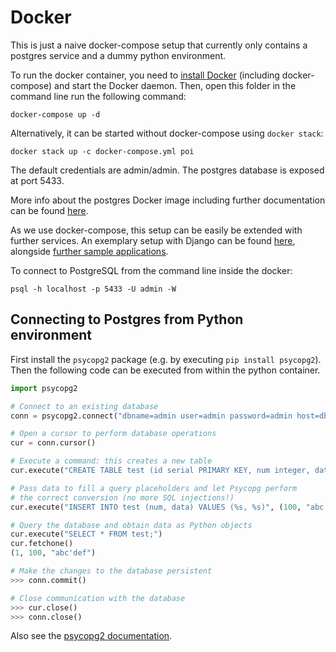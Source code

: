 # Docker

This is just a naive docker-compose setup that currently only contains a postgres service and a dummy python environment.

To run the docker container, you need to [install Docker](https://docs.docker.com/install/) (including docker-compose) and start the Docker daemon. Then, open this folder in the command line run the following command:

```{sh}
docker-compose up -d
```

Alternatively, it can be started without docker-compose using ```docker stack```:

```{sh}
docker stack up -c docker-compose.yml poi
```

The default credentials are admin/admin. The postgres database is exposed at port 5433.

More info about the postgres Docker image including further documentation can be found [here](https://hub.docker.com/_/postgres/).

As we use docker-compose, this setup can be easily be extended with further services. An exemplary setup with Django can be found [here](https://docs.docker.com/compose/django/), alongside [further sample applications](https://docs.docker.com/samples/#sample-applications).

To connect to PostgreSQL from the command line inside the docker:

```{sh}
psql -h localhost -p 5433 -U admin -W
```

## Connecting to Postgres from Python environment

First install the ```psycopg2``` package (e.g. by executing ```pip install psycopg2```). Then the following code can be executed from within the python container.

```py
import psycopg2

# Connect to an existing database
conn = psycopg2.connect("dbname=admin user=admin password=admin host=db") # db = name of the postgres image in docker-compose.yml

# Open a cursor to perform database operations
cur = conn.cursor()

# Execute a command: this creates a new table
cur.execute("CREATE TABLE test (id serial PRIMARY KEY, num integer, data varchar);")

# Pass data to fill a query placeholders and let Psycopg perform
# the correct conversion (no more SQL injections!)
cur.execute("INSERT INTO test (num, data) VALUES (%s, %s)", (100, "abc'def"))

# Query the database and obtain data as Python objects
cur.execute("SELECT * FROM test;")
cur.fetchone()
(1, 100, "abc'def")

# Make the changes to the database persistent
>>> conn.commit()

# Close communication with the database
>>> cur.close()
>>> conn.close()
```

Also see the [psycopg2 documentation](http://initd.org/psycopg/docs/usage.html).
